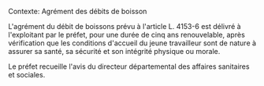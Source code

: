 Contexte: Agrément des débits de boisson

L'agrément du débit de boissons prévu à l'article L. 4153-6 est délivré à l'exploitant par le préfet, pour une durée de cinq ans renouvelable, après vérification que les conditions d'accueil du jeune travailleur sont de nature à assurer sa santé, sa sécurité et son intégrité physique ou morale.

Le préfet recueille l'avis du directeur départemental des affaires sanitaires et sociales.
